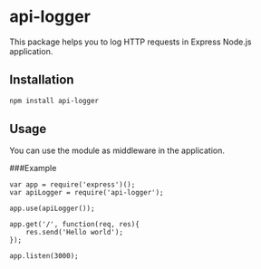 api-logger
=========
This package helps you to log HTTP requests in Express Node.js application.


Installation
------------

```sh
npm install api-logger
```

Usage
-----
You can use the module as middleware in the application.

###Example
```javasctipt
var app = require('express')();
var apiLogger = require('api-logger');

app.use(apiLogger());

app.get('/', function(req, res){
	res.send('Hello world');
});

app.listen(3000);
```